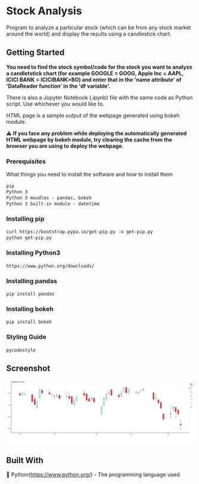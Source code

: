 # Stock Analysis
Program to analyze a particular stock (which can be from any stock market around the world) and display the results using a candlestick chart.

## Getting Started
**You need to find the stock symbol/code for the stock you want to analyze a candletstick chart (for example GOOGLE = GOOG, Apple Inc = AAPL, ICICI BANK = ICICIBANK>BO) and enter that in the 'name attribute' of 'DataReader function' in the 'df variable'.**

There is also a Jupyter Notebook (.ipynb) file with the same code as Python script. Use whichever you would like to.

HTML page is a sample output of the webpage generated using bokeh module.

:warning: **If you face any problem while deploying the automatically generated HTML webpage by bokeh module, try clearing the cache from the browser you are using to deploy the webpage.**

### Prerequisites
What things you need to install the software and how to install them
```
pip
Python 3
Python 3 moudles - pandas, bokeh
Python 3 built-in module - datetime
```

### Installing pip
```
curl https://bootstrap.pypa.io/get-pip.py -o get-pip.py
python get-pip.py
```

### Installing Python3
```
https://www.python.org/downloads/
```

### Installing pandas
```
pip install pandas
```

### Installing bokeh
```
pip install bokeh
```

### Styling Guide
```
pycodestyle 
```

## Screenshot

![](Capture.PNG)

## Built With
:beginner: Python(https://www.python.org/) - The programming language used.

